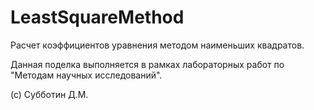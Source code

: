# LeastSquareMethod
Расчет коэффициентов уравнения методом наименьших квадратов.

Данная поделка выполняется в рамках лабораторных работ по "Методам научных исследований".

(c) Субботин Д.М.
